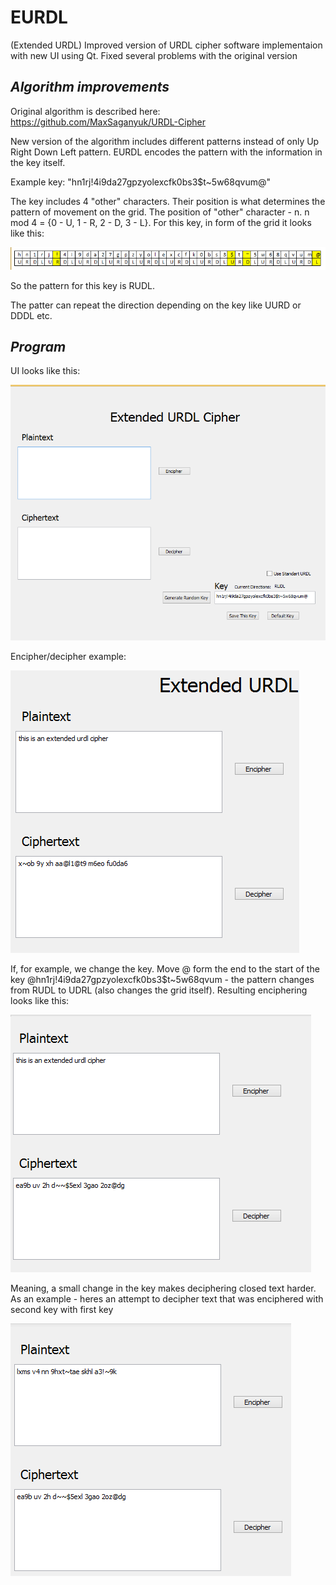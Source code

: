 # EURDL
(Extended URDL) Improved version of URDL cipher software implementaion with new UI using Qt. Fixed several problems with the original version

## _Algorithm improvements_

Original algorithm is described here: https://github.com/MaxSaganyuk/URDL-Cipher

New version of the algorithm includes different patterns instead of only Up Right Down Left pattern. 
EURDL encodes the pattern with the information in the key itself. 

Example key: "hn1rj!4i9da27gpzyolexcfk0bs3$t~5w68qvum@"

The key includes 4 "other" characters. Their position is what determines the pattern of movement on the grid. The position of "other" character - n. n mod 4 = {0 - U, 1 - R, 2 - D, 3 - L}. For this key, in form of the grid it looks like this:

<img src="readMeImages\1.png"></img>

So the pattern for this key is RUDL.

The patter can repeat the direction depending on the key like UURD or DDDL etc.

## _Program_

UI looks like this:

<img src="readMeImages\2.png"></img>

Encipher/decipher example:

<img src="readMeImages\3.png"></img>

If, for example, we change the key. Move @ form the end to the start of the key @hn1rj!4i9da27gpzyolexcfk0bs3$t~5w68qvum - the pattern changes from RUDL to UDRL (also changes the grid itself). Resulting enciphering looks like this:

<img src="readMeImages\4.png"></img>

Meaning, a small change in the key makes deciphering closed text harder. As an example - heres an attempt to decipher text that was enciphered with 
second key with 
first key

<img src="readMeImages\5.png"></img>



